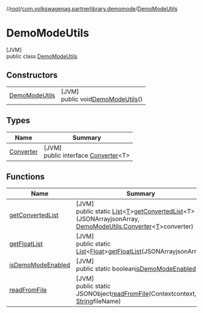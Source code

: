 //[root](../../../index.md)/[com.volkswagenag.partnerlibrary.demomode](../index.md)/[DemoModeUtils](index.md)

# DemoModeUtils

[JVM]\
public class [DemoModeUtils](index.md)

## Constructors

| | |
|---|---|
| [DemoModeUtils](-demo-mode-utils.md) | [JVM]<br>public void[DemoModeUtils](-demo-mode-utils.md)() |

## Types

| Name | Summary |
|---|---|
| [Converter](-converter/index.md) | [JVM]<br>public interface [Converter](-converter/index.md)&lt;T&gt; |

## Functions

| Name | Summary |
|---|---|
| [getConvertedList](get-converted-list.md) | [JVM]<br>public static [List](https://docs.oracle.com/javase/8/docs/api/java/util/List.html)&lt;[T](get-converted-list.md)&gt;[getConvertedList](get-converted-list.md)&lt;T&gt;(JSONArrayjsonArray, [DemoModeUtils.Converter](-converter/index.md)&lt;[T](get-converted-list.md)&gt;converter) |
| [getFloatList](get-float-list.md) | [JVM]<br>public static [List](https://docs.oracle.com/javase/8/docs/api/java/util/List.html)&lt;[Float](https://docs.oracle.com/javase/8/docs/api/java/lang/Float.html)&gt;[getFloatList](get-float-list.md)(JSONArrayjsonArray) |
| [isDemoModeEnabled](is-demo-mode-enabled.md) | [JVM]<br>public static boolean[isDemoModeEnabled](is-demo-mode-enabled.md)() |
| [readFromFile](read-from-file.md) | [JVM]<br>public static JSONObject[readFromFile](read-from-file.md)(Contextcontext, [String](https://docs.oracle.com/javase/8/docs/api/java/lang/String.html)fileName) |
